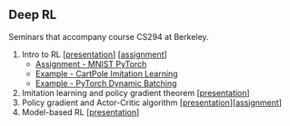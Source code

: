 ## Deep RL

Seminars that accompany course CS294 at Berkeley.

1. Intro to RL [[presentation](seminar_1/intro_rl_14Oct17.pdf)] [[assignment](Assignments/HW1/assignment1.md)]
    * [Assignment - MNIST PyTorch](Assignments/HW1/mnist_pytorch.ipynb)
    * [Example - CartPole Imitation Learning](Assignments/HW1/CartPole_imitation_example.ipynb)
    * [Example - PyTorch Dynamic Batching](seminar_1/pytorch_dynamic_batching.ipynb)
2. Imitation learning and policy gradient theorem [[presentation](seminar_2/policy_gradient_28Oct17.pdf)]
3. Policy gradient and Actor-Critic algorithm [[presentation](seminar_3/policy_gradient_AC_11Nov17.pdf)][[assignment](Assignments/HW2/assignment2.md)]
4. Model-based RL [[presentation](seminar_4/model_based_RL_18Nov17.pdf)]
